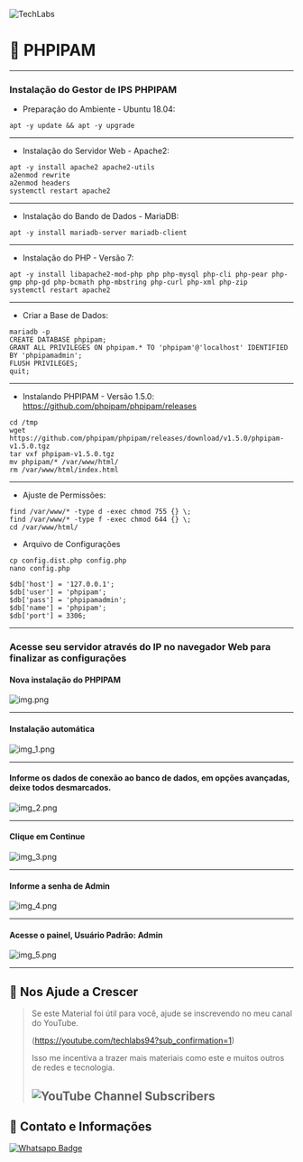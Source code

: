 ![TechLabs](https://techlabs.net.br/wp-content/uploads/2021/09/logo_blog.png)

# :rocket: PHPIPAM

---

### Instalação do Gestor de IPS PHPIPAM

* Preparação do Ambiente - Ubuntu 18.04:
```
apt -y update && apt -y upgrade
```
---

* Instalação do Servidor Web - Apache2:
```
apt -y install apache2 apache2-utils
a2enmod rewrite
a2enmod headers
systemctl restart apache2
```
---

* Instalação do Bando de Dados - MariaDB:
```
apt -y install mariadb-server mariadb-client
```
---

* Instalação do PHP - Versão 7:
```
apt -y install libapache2-mod-php php php-mysql php-cli php-pear php-gmp php-gd php-bcmath php-mbstring php-curl php-xml php-zip
systemctl restart apache2
```
---

* Criar a Base de Dados:
```
mariadb -p
CREATE DATABASE phpipam;
GRANT ALL PRIVILEGES ON phpipam.* TO 'phpipam'@'localhost' IDENTIFIED BY 'phpipamadmin';
FLUSH PRIVILEGES;
quit;
```
---

* Instalando PHPIPAM - Versão 1.5.0: https://github.com/phpipam/phpipam/releases
```
cd /tmp
wget https://github.com/phpipam/phpipam/releases/download/v1.5.0/phpipam-v1.5.0.tgz
tar vxf phpipam-v1.5.0.tgz
mv phpipam/* /var/www/html/
rm /var/www/html/index.html
```
---

* Ajuste de Permissões:
```
find /var/www/* -type d -exec chmod 755 {} \;
find /var/www/* -type f -exec chmod 644 {} \;
cd /var/www/html/
```

* Arquivo de Configurações
```
cp config.dist.php config.php
nano config.php

$db['host'] = '127.0.0.1';
$db['user'] = 'phpipam';
$db['pass'] = 'phpipamadmin';
$db['name'] = 'phpipam';
$db['port'] = 3306;
```
---

### Acesse seu servidor através do IP no navegador Web para finalizar as configurações

#### Nova instalação do PHPIPAM
![img.png](assets/img.png)

---

#### Instalação automática
![img_1.png](assets/img_1.png)

---

#### Informe os dados de conexão ao banco de dados, em opções avançadas, deixe todos desmarcados.
![img_2.png](assets/img_2.png)

---

#### Clique em Continue
![img_3.png](assets/img_3.png)

---

#### Informe a senha de Admin
![img_4.png](assets/img_4.png)

---

#### Acesse o painel, Usuário Padrão: Admin
![img_5.png](assets/img_5.png)

---

## :sparkling_heart: Nos Ajude a Crescer
>Se este Material foi útil para você, ajude se inscrevendo no meu canal do YouTube.
>
>(https://youtube.com/techlabs94?sub_confirmation=1)
> 
>Isso me incentiva a trazer mais materiais como este e muitos outros de redes e tecnologia.
> 
>## ![YouTube Channel Subscribers](https://img.shields.io/youtube/channel/subscribers/UCWN6suTq5sZGqnSLos992Yw?style=social)

## :iphone: Contato e Informações
[![Whatsapp Badge](https://img.shields.io/badge/-Whatsapp-4CA143?style=flat-square&labelColor=4CA143&logo=whatsapp&logoColor=white&link=https://api.whatsapp.com/send?phone=5537999351046)](https://api.whatsapp.com/send?phone=5537999351046)